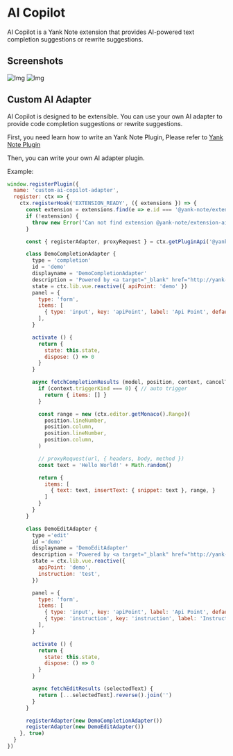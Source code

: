 # AI Copilot

AI Copilot is a Yank Note extension that provides AI-powered text completion suggestions or rewrite suggestions.

## Screenshots

![Img](https://registry.yank-note.com/cdn/@yank-note/extension-ai-copilot/1.11.2/3088723d-e1f3-4bf7-8db2-5b54a23d8f11.png)
![Img](https://registry.yank-note.com/cdn/@yank-note/extension-ai-copilot/1.11.2/30731420-7f7b-4ad9-a523-cd489baa3fc5.png)

## Custom AI Adapter

AI Copilot is designed to be extensible. You can use your own AI adapter to provide code completion suggestions or rewrite suggestions.

First, you need learn how to write an Yank Note Plugin, Please refer to [Yank Note Plugin](https://github.com/purocean/yn/blob/develop/help/PLUGIN.md)

Then, you can write your own AI adapter plugin.

Example:

```js
window.registerPlugin({
  name: 'custom-ai-copilot-adapter',
  register: ctx => {
    ctx.registerHook('EXTENSION_READY', ({ extensions }) => {
      const extension = extensions.find(e => e.id === '@yank-note/extension-ai-copilot')
      if (!extension) {
        throw new Error('Can not find extension @yank-note/extension-ai-copilot')
      }

      const { registerAdapter, proxyRequest } = ctx.getPluginApi('@yank-note/extension-ai-copilot')

      class DemoCompletionAdapter {
        type = 'completion'
        id = 'demo'
        displayname = 'DemoCompletionAdapter'
        description = 'Powered by <a target="_blank" href="http://yank-note.com">Yank Note</a>'
        state = ctx.lib.vue.reactive({ apiPoint: 'demo' })
        panel = {
          type: 'form',
          items: [
            { type: 'input', key: 'apiPoint', label: 'Api Point', defaultValue: 'demo', props: { placeholder: 'demo' }, hasError: v => !v },
          ],
        }

        activate () {
          return {
            state: this.state,
            dispose: () => 0
          }
        }

        async fetchCompletionResults (model, position, context, cancelToken) {
          if (context.triggerKind === 0) { // auto trigger
            return { items: [] }
          }

          const range = new (ctx.editor.getMonaco().Range)(
            position.lineNumber,
            position.column,
            position.lineNumber,
            position.column,
          )

          // proxyRequest(url, { headers, body, method })
          const text = 'Hello World!' + Math.random()

          return {
            items: [
              { text: text, insertText: { snippet: text }, range, }
            ]
          }
        }
      }

      class DemoEditAdapter {
        type ='edit'
        id ='demo'
        displayname = 'DemoEditAdapter'
        description = 'Powered by <a target="_blank" href="http://yank-note.com">Yank Note</a>'
        state = ctx.lib.vue.reactive({
          apiPoint: 'demo',
          instruction: 'test',
        })

        panel = {
          type: 'form',
          items: [
            { type: 'input', key: 'apiPoint', label: 'Api Point', defaultValue: 'demo', props: { placeholder: 'demo' }, hasError: v => !v },
            { type: 'instruction', key: 'instruction', label: 'Instruction', historyValueKey: 'historyInstructions' },
          ],
        }

        activate () {
          return {
            state: this.state,
            dispose: () => 0
          }
        }

        async fetchEditResults (selectedText) {
          return [...selectedText].reverse().join('')
        }
      }

      registerAdapter(new DemoCompletionAdapter())
      registerAdapter(new DemoEditAdapter())
    }, true)
  }
})
```
